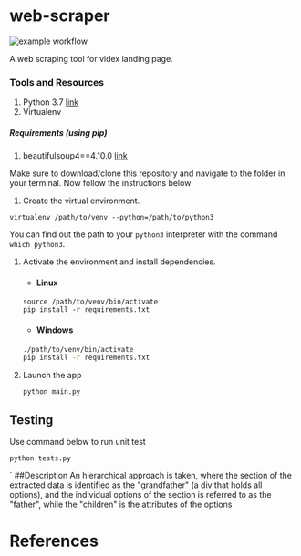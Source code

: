 # web-scraper
![example workflow](https://github.com/opeyemiyg/web-scraper/actions/workflows/django.yml/badge.svg?branch=indev) <br>

A web scraping tool for videx landing page.

### Tools and Resources
1. Python 3.7 [link](https://www.python.org/downloads/)
1. Virtualenv

##### Requirements (using pip)
1. beautifulsoup4==4.10.0 [link](https://pypi.org/project/beautifulsoup4/)



Make sure to download/clone this repository and navigate to the folder in your terminal. Now follow the instructions below

1. Create the virtual environment.
```shell script
virtualenv /path/to/venv --python=/path/to/python3
```
You can find out the path to your `python3` interpreter with the command `which python3`.


1. Activate the environment and install dependencies.
    - #### Linux
    ```shell script
    source /path/to/venv/bin/activate
    pip install -r requirements.txt
    ```

    - #### Windows
    ```cmd
    ./path/to/venv/bin/activate
    pip install -r requirements.txt
    ```
1. Launch the app
    ```shell script
    python main.py
    ```
   
## Testing
Use command below to run unit test
```shell script
python tests.py
```
`
##Description
An hierarchical approach is taken, where the section of the extracted data is identified as the "grandfather" (a div that holds all options), and the individual options of the section is referred to as the "father", while the "children" is the attributes of the options
# References
